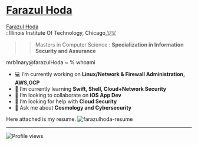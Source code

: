 # <div class="badge-base LI-profile-badge" data-locale="en_US" data-size="medium" data-theme="light" data-type="VERTICAL" data-vanity="farazul-hoda" data-version="v1"><a class="badge-base__link LI-simple-link" href="https://www.linkedin.com/in/farazul-hoda?trk=profile-badge">Farazul Hoda</a></div>
<div class="badge-base LI-profile-badge" data-locale="en_US" data-size="medium" data-theme="dark" data-type="VERTICAL" data-vanity="farazul-hoda" data-version="v1"><a class="badge-base__link LI-simple-link" href="https://www.linkedin.com/in/farazul-hoda?trk=profile-badge">Farazul Hoda</a></div>
              : Illinois Institute Of Technology, Chicago,🇺🇸

>> Masters in Computer Science
       : **Specialization in Information Security and Assurance**

   mrb1nary@farazulHoda ~ % whoami
- 💻 I’m currently working on <b>Linux/Network & Firewall Administration, AWS,GCP </b>
- 🌱 I’m currently learning <b>Swift, Shell, Cloud+Network Security</b>
- 👯 I’m looking to collaborate on <b>iOS App Dev</b>
- 🤔 I’m looking for help with <b>Cloud Security</b>
- 💬 Ask me about <b>Cosmology and Cybersecurity</b>

Here attached is my resume.
![farazulhoda-resume](https://user-images.githubusercontent.com/42433776/192333548-f183aa5b-2218-4208-9074-cf8211b1bb3f.jpg)
</p>

****
![Profile views](https://gpvc.arturio.dev/farazul)
